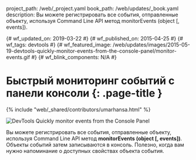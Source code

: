 project_path: /web/_project.yaml
book_path: /web/updates/_book.yaml
description: Вы можете регистрировать все события, отправленные объекту, используя Command Line API метод monitorEvents (object [, events]).

{# wf_updated_on: 2019-03-22 #} {# wf_published_on: 2015-04-25 #} {# wf_tags:
devtools #} {# wf_featured_image:
/web/updates/images/2015-05-19-devtools-quickly-monitor-events-from-the-console-panel/monitor-events.gif
#} {# wf_blink_components: N/A #}

# Быстрый мониторинг событий с панели консоли {: .page-title }

{% include "web/_shared/contributors/umarhansa.html" %}

<img
src="/web/updates/images/2015-05-19-devtools-quickly-monitor-events-from-the-console-panel/monitor-events.gif"
alt="DevTools Quickly monitor events from the Console Panel">

Вы можете регистрировать все события, отправленные объекту, используя Command
Line API метод <strong>monitorEvents (object [, events])</strong>. Объекты
событий затем записываются в консоль. Полезно, когда вам нужно напоминание о
доступных свойствах объекта события.
